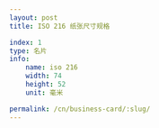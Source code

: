 ```yaml
---
layout: post
title: ISO 216 纸张尺寸规格

index: 1
type: 名片
info:
    name: iso 216
    width: 74
    height: 52
    unit: 毫米

permalink: /cn/business-card/:slug/
---
```



